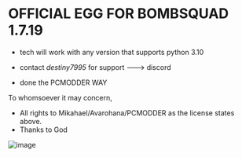 # OFFICIAL EGG FOR BOMBSQUAD 1.7.19

 - tech will work with any version that supports python 3.10

 - contact *destiny7995* for support ---> discord
 
 - done the PCMODDER WAY

To whomsoever it may concern,

- All rights to Mikahael/Avarohana/PCMODDER as the license states above.
- Thanks to God


![image](https://user-images.githubusercontent.com/54455412/141500067-abc7b00d-c696-4a59-b197-58db8d031990.jpeg)

